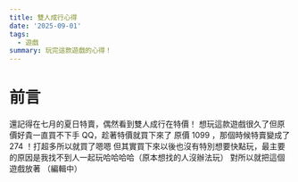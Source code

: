 ```yaml
---
title: 雙人成行心得
date: '2025-09-01'
tags:
  - 遊戲
summary: 玩完這款遊戲的心得！
---
```

# 前言
還記得在七月的夏日特賣，偶然看到雙人成行在特價！
想玩這款遊戲很久了但原價好貴一直買不下手 QQ，趁著特價就買下來了
原價 1099 ，那個時候特賣變成了 274 ！打超多所以就買了嗯嗯
但其實買下來以後也沒有特別想要快點玩，最主要的原因是我找不到人一起玩哈哈哈哈（原本想找的人沒辦法玩）
對所以就把這個遊戲放著
（編輯中）